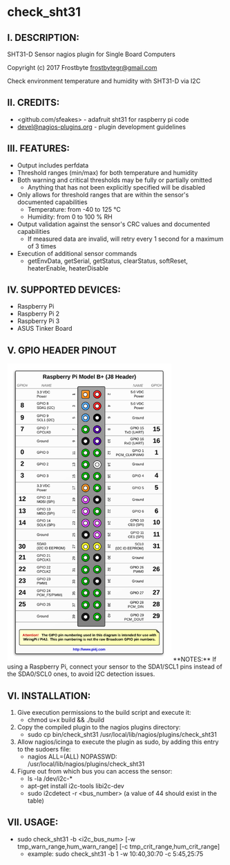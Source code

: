 # check_sht31

## I. DESCRIPTION:

SHT31-D Sensor nagios plugin for Single Board Computers

Copyright (c) 2017 Frostbyte <frostbytegr@gmail.com>

Check environment temperature and humidity with SHT31-D via I2C

## II. CREDITS:

* <github.com/sfeakes> - adafruit sht31 for raspberry pi code
* <devel@nagios-plugins.org> - plugin development guidelines

## III. FEATURES:

* Output includes perfdata
* Threshold ranges (min/max) for both temperature and humidity
* Both warning and critical thresholds may be fully or partially omitted
  - Anything that has not been explicitly specified will be disabled
* Only allows for threshold ranges that are within the sensor's documented capabilities
  - Temperature: from -40 to 125 °C
  - Humidity: from 0 to 100 % RH
* Output validation against the sensor's CRC values and documented capabilities
  - If measured data are invalid, will retry every 1 second for a maximum of 3 times
* Execution of additional sensor commands
  - getEnvData, getSerial, getStatus, clearStatus, softReset, heaterEnable, heaterDisable

## IV. SUPPORTED DEVICES:

* Raspberry Pi
* Raspberry Pi 2
* Raspberry Pi 3
* ASUS Tinker Board

## V. GPIO HEADER PINOUT

<img src="https://raw.githubusercontent.com/FrostbyteGR/check_sht31/master/Doc/j8header.png" width="380">
**NOTES:** If using a Raspberry Pi, connect your sensor to the SDA1/SCL1 pins instead of the SDA0/SCL0 ones, to avoid I2C detection issues.

## VI. INSTALLATION:

1. Give execution permissions to the build script and execute it:
   - chmod u+x build && ./build
2. Copy the compiled plugin to the nagios plugins directory:
   - sudo cp bin/check_sht31 /usr/local/lib/nagios/plugins/check_sht31
3. Allow nagios/icinga to execute the plugin as sudo, by adding this entry to the sudoers file:
   - nagios ALL=(ALL) NOPASSWD: /usr/local/lib/nagios/plugins/check_sht31
4. Figure out from which bus you can access the sensor:
   - ls -la /dev/i2c-*
   - apt-get install i2c-tools libi2c-dev
   - sudo i2cdetect -r <bus_number> (a value of 44 should exist in the table)

## VII. USAGE:

* sudo check_sht31 -b <i2c_bus_num> [-w tmp_warn_range,hum_warn_range] [-c tmp_crit_range,hum_crit_range]
  - example: sudo check_sht31 -b 1 -w 10:40,30:70 -c 5:45,25:75

